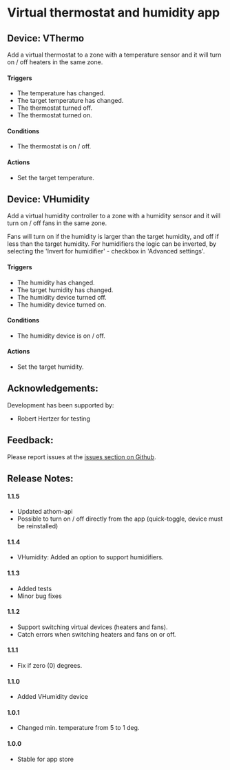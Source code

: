 # Virtual thermostat and humidity app

## Device: VThermo

Add a virtual thermostat to a zone with a temperature sensor and it will turn on / off heaters in the same zone.

#### Triggers

- The temperature has changed.
- The target temperature has changed.
- The thermostat turned off.
- The thermostat turned on.

#### Conditions

- The thermostat is on / off.

#### Actions

- Set the target temperature.

## Device: VHumidity

Add a virtual humidity controller to a zone with a humidity sensor and it will turn on / off fans in the same zone.

Fans will turn on if the humidity is larger than the target humidity, and off if less than the target humidity.  For humidifiers the logic can be inverted, by selecting the 'Invert for humidifier' - checkbox in 'Advanced settings'.

#### Triggers

- The humidity has changed.
- The target humidity has changed.
- The humidity device turned off.
- The humidity device turned on.

#### Conditions

- The humidity device is on / off.

#### Actions

- Set the target humidity.

## Acknowledgements:

Development has been supported by:   
* Robert Hertzer for testing

## Feedback:

Please report issues at the [issues section on Github](https://github.com/balmli/no.almli.thermostat/issues).

## Release Notes:

#### 1.1.5

- Updated athom-api
- Possible to turn on / off directly from the app (quick-toggle, device must be reinstalled)

#### 1.1.4

- VHumidity: Added an option to support humidifiers.

#### 1.1.3

- Added tests
- Minor bug fixes

#### 1.1.2

- Support switching virtual devices (heaters and fans).
- Catch errors when switching heaters and fans on or off.

#### 1.1.1

- Fix if zero (0) degrees.

#### 1.1.0

- Added VHumidity device

#### 1.0.1

- Changed min. temperature from 5 to 1 deg.

#### 1.0.0

- Stable for app store
